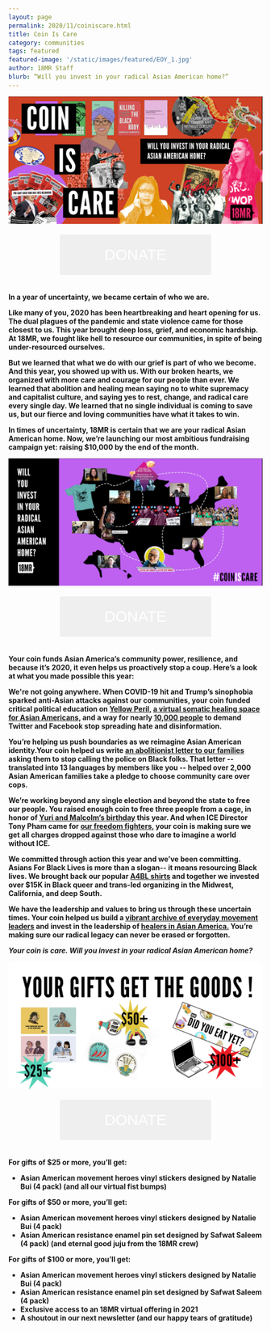 ```yaml
---
layout: page
permalink: 2020/11/coiniscare.html
title: Coin Is Care
category: communities
tags: featured
featured-image: '/static/images/featured/EOY_1.jpg'
author: 18MR Staff
blurb: “Will you invest in your radical Asian American home?”
---
```


<img src= '/static/images/featured/EOY_1.jpg'>

<html>
<head>
<style>

.page{
padding: 15px 20px;
}

.button {
  border: none;
  color: white;
  padding: 15px 32px;
  text-align: center;
  text-decoration: none;
  display: inline-block;
  font-size: 30px;
  margin: 4px 2px;
  cursor: pointer;
  height:80px;
    width:300px;
}

.button1 {background-color: #E92484; font-family: league-gothic;
  src: url("../static/fonts/leaguegothic-regular-webfont.woff"); } /* Pink */
</style>
</head>
<body>
<center> <a href="#DONATE">
<button class="button button1" a href="">DONATE</button></a>
</center>
</body>
</html>
<br>


<b>In a year of uncertainty, we became certain of who we are.<b> 

Like many of you, 2020 has been heartbreaking and heart opening for us. The dual plagues of the pandemic and state violence came for those closest to us. This year brought deep loss, grief, and economic hardship. <b>At 18MR, we fought like hell to resource our communities, in spite of being under-resourced ourselves. </b>

But we learned that what we do with our grief is part of who we become. And this year, you showed up with us. <b>With our broken hearts, we organized with more care and courage for our people than ever.</b> We learned that abolition and healing mean saying no to white supremacy and capitalist culture, and saying yes to rest, change, and radical care every single day. We learned that no single individual is coming to save us, but our fierce and loving communities have what it takes to win.

In times of uncertainty, 18MR is certain that we are your radical Asian American home. <b>Now, we’re launching our most ambitious fundraising campaign yet: raising $10,000 by the end of the month. </b>

<img src= '/static/images/featured/EOY_2.jpg'>

<html>
<head>
<style>
.button {
  border: none;
  color: white;
  padding: 15px 32px;
  text-align: center;
  text-decoration: none;
  display: inline-block;
  font-size: 30px;
  margin: 4px 2px;
  cursor: pointer;
  height:80px;
    width:300px;
}

.button1 {background-color: #E92484; font-family: league-gothic;
  src: url("../static/fonts/leaguegothic-regular-webfont.woff"); } /* Pink */
</style>
</head>
<body>
<center> <a href="#DONATE">
<button class="button button1" >DONATE</button></a>
</center>
</body>
</html>
<br>

Your coin funds Asian America’s community power, resilience, and because it’s 2020, it even helps us proactively stop a coup. Here’s a look at what you made possible this year:

<b> We're not going anywhere.</b> When COVID-19 hit and Trump’s sinophobia sparked anti-Asian attacks against our communities, your coin funded critical political education on [Yellow Peril,](https://gumroad.com/l/18MRUYP) [a virtual somatic healing space for Asian Americans,](https://www.crowdcast.io/e/antidotes-4-yellow-peril) and a way for nearly [10,000 people](https://action.18mr.org/stop-antiasian-violence/) to demand Twitter and Facebook stop spreading hate and disinformation.

<b>You’re helping us push boundaries as we reimagine Asian American identity.</b>Your coin helped us write [an abolitionist letter to our families](https://18millionrising.org/2020/06/callonme.html) asking them to stop calling the police on Black folks. That letter -- translated into 13 languages by members like you -- helped over 2,000 Asian American families take a pledge to choose community care over cops.

<b>We’re working beyond any single election and beyond the state to free our people. </b> You raised enough coin to free three people from a cage, in honor of [Yuri and Malcolm’s birthday](https://action.18mr.org/birthday-bailout/) this year. And when ICE Director Tony Pham came for [our freedom fighters,](https://action.18mr.org/dropthecharges/) your coin is making sure we get all charges dropped against those who dare to imagine a world without ICE.

<b>We committed through action this year and we’ve been committing.</b>
Asians For Black Lives is more than a slogan-- it means resourcing Black lives. We brought back our popular [A4BL shirts](https://18millionrising.org/2020/09/a4bl.html) and together we invested over $15K in Black queer and trans-led organizing in the Midwest, California, and deep South.


<b>We have the leadership and values to bring us through these uncertain times.</b> Your coin helped us build a [vibrant archive of everyday movement leaders](https://www.movementloveletters.org/) and invest in the leadership of [healers in Asian America.](https://18millionrising.org/2020/04/WIHAA.html) You’re making sure our radical legacy can never be erased or forgotten. 

<b><i>Your coin is care. Will you invest in your radical Asian American home?</i></b>


<img src= '/static/images/featured/FUNDRAISING TIERS.png'>
<html>
<head>
<style>
.button {
  border: none;
  color: white;
  padding: 15px 32px;
  text-align: center;
  text-decoration: none;
  display: inline-block;
  font-size: 30px;
  margin: 4px 2px;
  cursor: pointer;
  height:80px;
    width:300px;
}

.button1 {background-color: #E92484; font-family: league-gothic;
  src: url("../static/fonts/leaguegothic-regular-webfont.woff"); } /* Pink */
</style>
</head>
<body>
<center> <a href="#DONATE">
<button class="button button1" a href="">DONATE</button></a>
</center>
</body>
</html>
<br>

<b>For gifts of $25 or more, you’ll get:</b>

* Asian American movement heroes vinyl stickers designed by Natalie Bui (4 pack)
(and all our virtual fist bumps)

<b>For gifts of $50 or more, you’ll get:</b>

* Asian American movement heroes vinyl stickers designed by Natalie Bui (4 pack)
* Asian American resistance enamel pin set designed by Safwat Saleem (4 pack)
(and eternal good juju from the 18MR crew)

<b>For gifts of $100 or more, you’ll get:</b>

* Asian American movement heroes vinyl stickers designed by Natalie Bui (4 pack)
* Asian American resistance enamel pin set designed by Safwat Saleem (4 pack)
* Exclusive access to an 18MR virtual offering in 2021
* A shoutout in our next newsletter
(and our happy tears of gratitude)


 <h1 id="DONATE"></h1>
 <br>

<script src='https://actionnetwork.org/widgets/v3/fundraising/coin-is-care-will-you-invest-in-your-radical-asian-american-home?format=js&source=widget&css=whitelabel'></script><div id='can-fundraising-area-coin-is-care-will-you-invest-in-your-radical-asian-american-home' style='width: 100%'><!-- this div is the target for our HTML insertion --></div>



